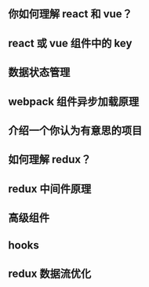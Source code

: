 ## 你如何理解 react 和 vue？

## react 或 vue 组件中的 key

## 数据状态管理

## webpack 组件异步加载原理

## 介绍一个你认为有意思的项目

## 如何理解 redux？

## redux 中间件原理

## 高级组件

## hooks

## redux 数据流优化